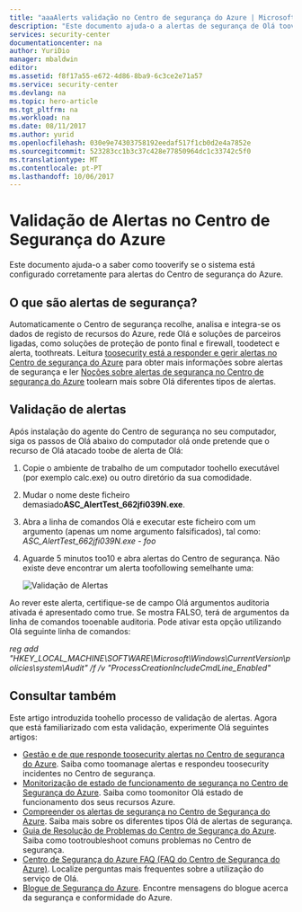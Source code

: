```yaml
---
title: "aaaAlerts validação no Centro de segurança do Azure | Microsoft Docs"
description: "Este documento ajuda-o a alertas de segurança de Olá toovalidate no Centro de segurança do Azure."
services: security-center
documentationcenter: na
author: YuriDio
manager: mbaldwin
editor: 
ms.assetid: f8f17a55-e672-4d86-8ba9-6c3ce2e71a57
ms.service: security-center
ms.devlang: na
ms.topic: hero-article
ms.tgt_pltfrm: na
ms.workload: na
ms.date: 08/11/2017
ms.author: yurid
ms.openlocfilehash: 030e9e74303758192eedaf517f1cb0d2e4a7852e
ms.sourcegitcommit: 523283cc1b3c37c428e77850964dc1c33742c5f0
ms.translationtype: MT
ms.contentlocale: pt-PT
ms.lasthandoff: 10/06/2017
---
```

# <a name="alerts-validation-in-azure-security-center"></a>Validação de Alertas no Centro de Segurança do Azure
Este documento ajuda-o a saber como tooverify se o sistema está configurado corretamente para alertas do Centro de segurança do Azure.

## <a name="what-are-security-alerts"></a>O que são alertas de segurança?
Automaticamente o Centro de segurança recolhe, analisa e integra-se os dados de registo de recursos do Azure, rede Olá e soluções de parceiros ligadas, como soluções de proteção de ponto final e firewall, toodetect e alerta, toothreats. Leitura [toosecurity está a responder e gerir alertas no Centro de segurança do Azure](https://docs.microsoft.com/azure/security-center/security-center-managing-and-responding-alerts) para obter mais informações sobre alertas de segurança e ler [Noções sobre alertas de segurança no Centro de segurança do Azure](https://docs.microsoft.com/azure/security-center/security-center-alerts-type) toolearn mais sobre Olá diferentes tipos de alertas.

## <a name="alert-validation"></a>Validação de alertas
Após instalação do agente do Centro de segurança no seu computador, siga os passos de Olá abaixo do computador olá onde pretende que o recurso de Olá atacado toobe de alerta de Olá:

1. Copie o ambiente de trabalho de um computador toohello executável (por exemplo calc.exe) ou outro diretório da sua comodidade.
2. Mudar o nome deste ficheiro demasiado**ASC_AlertTest_662jfi039N.exe**.
3. Abra a linha de comandos Olá e executar este ficheiro com um argumento (apenas um nome argumento falsificados), tal como: *ASC_AlertTest_662jfi039N.exe - foo*
4. Aguarde 5 minutos too10 e abra alertas do Centro de segurança. Não existe deve encontrar um alerta toofollowing semelhante uma:

    ![Validação de Alertas](./media/security-center-alert-validation/security-center-alert-validation-fig1.png)

Ao rever este alerta, certifique-se de campo Olá argumentos auditoria ativada é apresentado como true. Se mostra FALSO, terá de argumentos da linha de comandos tooenable auditoria. Pode ativar esta opção utilizando Olá seguinte linha de comandos:

*reg add "HKEY_LOCAL_MACHINE\SOFTWARE\Microsoft\Windows\CurrentVersion\policies\system\Audit" /f /v "ProcessCreationIncludeCmdLine_Enabled"*


## <a name="see-also"></a>Consultar também
Este artigo introduzida toohello processo de validação de alertas. Agora que está familiarizado com esta validação, experimente Olá seguintes artigos:

* [Gestão e de que responde toosecurity alertas no Centro de segurança do Azure](https://docs.microsoft.com/azure/security-center/security-center-managing-and-responding-alerts). Saiba como toomanage alertas e respondeu toosecurity incidentes no Centro de segurança.
* [Monitorização de estado de funcionamento de segurança no Centro de Segurança do Azure](security-center-monitoring.md). Saiba como toomonitor Olá estado de funcionamento dos seus recursos Azure.
* [Compreender os alertas de segurança no Centro de Segurança do Azure](https://docs.microsoft.com/azure/security-center/security-center-alerts-type). Saiba mais sobre os diferentes tipos Olá de alertas de segurança.
* [Guia de Resolução de Problemas do Centro de Segurança do Azure](https://docs.microsoft.com/azure/security-center/security-center-troubleshooting-guide). Saiba como tootroubleshoot comuns problemas no Centro de segurança. 
* [Centro de Segurança do Azure FAQ (FAQ do Centro de Segurança do Azure)](security-center-faq.md). Localize perguntas mais frequentes sobre a utilização do serviço de Olá.
* [Blogue de Segurança do Azure](http://blogs.msdn.com/b/azuresecurity/). Encontre mensagens do blogue acerca da segurança e conformidade do Azure.

